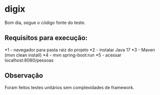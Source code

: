 # digix

Bom dia, segue o código fonte do teste.

## Requisitos para execução:

*1 - navegador para pasta raiz do projeto
*2 - instalar Java 17
*3 - Maven (mvn clean install)
*4 - mvn spring-boot:run
*5 - acessar localhost:8080/pessoas

## Observação
Foram feitos testes unitários sem complexidades de framework. 
